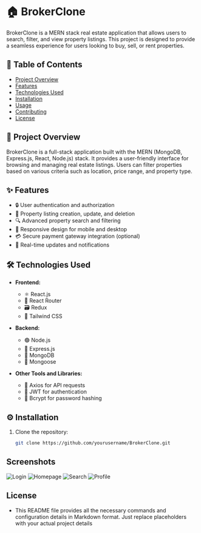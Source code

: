 # 🏠 BrokerClone

BrokerClone is a MERN stack real estate application that allows users to search, filter, and view property listings. This project is designed to provide a seamless experience for users looking to buy, sell, or rent properties.

## 📑 Table of Contents

- [Project Overview](#project-overview)
- [Features](#features)
- [Technologies Used](#technologies-used)
- [Installation](#installation)
- [Usage](#usage)
- [Contributing](#contributing)
- [License](#license)

## 📖 Project Overview

BrokerClone is a full-stack application built with the MERN (MongoDB, Express.js, React, Node.js) stack. It provides a user-friendly interface for browsing and managing real estate listings. Users can filter properties based on various criteria such as location, price range, and property type.

## ✨ Features

- 🔒 User authentication and authorization
- 🏢 Property listing creation, update, and deletion
- 🔍 Advanced property search and filtering
- 📱 Responsive design for mobile and desktop
- 💳 Secure payment gateway integration (optional)
- 📡 Real-time updates and notifications

## 🛠 Technologies Used

- **Frontend:**
  - ⚛️ React.js
  - 🚦 React Router
  - 🗃 Redux
  - 💨 Tailwind CSS

- **Backend:**
  - 🟢 Node.js
  - 🚀 Express.js
  - 🍃 MongoDB
  - 📜 Mongoose

- **Other Tools and Libraries:**
  - 📡 Axios for API requests
  - 🔐 JWT for authentication
  - 🔑 Bcrypt for password hashing

## ⚙️ Installation

1. Clone the repository:

   ```bash
   git clone https://github.com/yourusername/BrokerClone.git


## Screenshots

![Login](./Frontend/public/Screenshot%20(958).png)
![Homepage](./Frontend/public/Screenshot%20(955).png)
![Search](./Frontend/public/Screenshot%20(956).png)
![Profile](./Frontend/public/Screenshot%20(957).png)

## License

- This README file provides all the necessary commands and configuration details in Markdown format. Just replace placeholders with your actual project details